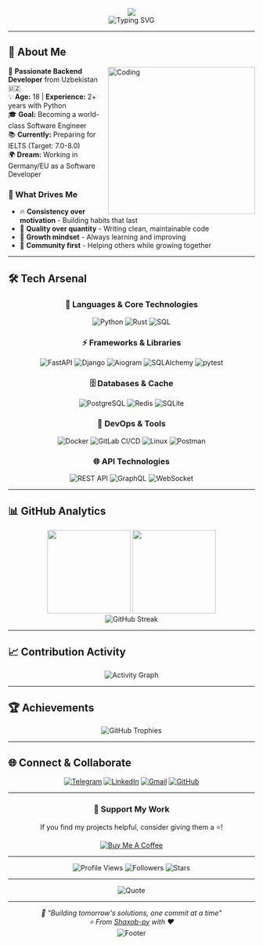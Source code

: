 <div align="center">
  <img src="https://capsule-render.vercel.app/api?type=waving&color=gradient&customColorList=12&height=200&section=header&text=Shaxob%20Xusnuddinov&fontSize=50&fontAlignY=35&desc=Backend%20Developer%20|%20Python%20Enthusiast%20|%20Future%20Software%20Engineer&descAlignY=51&descAlign=50&fontColor=ffffff" />
</div>

<div align="center">
  <img src="https://readme-typing-svg.herokuapp.com?font=Fira+Code&size=28&duration=3000&pause=1000&color=6366F1&center=true&vCenter=true&width=600&lines=Welcome+to+my+GitHub!+👋;Backend+Developer+🐍;Building+scalable+APIs+⚡;Always+learning+new+things+🚀;Let's+code+together!+💻" alt="Typing SVG" />
</div>

---

## 🌟 About Me

<img align="right" alt="Coding" width="300" src="https://media.giphy.com/media/ZVik7pBtu9dNS/giphy.gif">



🎯 **Passionate Backend Developer** from Uzbekistan 🇺🇿  
💡 **Age:** 18 | **Experience:** 2+ years with Python  
🎓 **Goal:** Becoming a world-class Software Engineer  
📚 **Currently:** Preparing for IELTS (Target: 7.0-8.0)  
🌍 **Dream:** Working in Germany/EU as a Software Developer  

### 💫 What Drives Me
- 🔥 **Consistency over motivation** - Building habits that last
- 🎯 **Quality over quantity** - Writing clean, maintainable code  
- 🚀 **Growth mindset** - Always learning and improving
- 🤝 **Community first** - Helping others while growing together

---

## 🛠️ Tech Arsenal

<div align="center">

### 🚀 Languages & Core Technologies
![Python](https://img.shields.io/badge/Python-3776AB?style=for-the-badge&logo=python&logoColor=white)
![Rust](https://img.shields.io/badge/Rust-000000?style=for-the-badge&logo=rust&logoColor=white)
![SQL](https://img.shields.io/badge/SQL-4479A1?style=for-the-badge&logo=postgresql&logoColor=white)

### ⚡ Frameworks & Libraries
![FastAPI](https://img.shields.io/badge/FastAPI-009688?style=for-the-badge&logo=fastapi&logoColor=white)
![Django](https://img.shields.io/badge/Django-092E20?style=for-the-badge&logo=django&logoColor=white)
![Aiogram](https://img.shields.io/badge/Aiogram-0088CC?style=for-the-badge&logo=telegram&logoColor=white)
![SQLAlchemy](https://img.shields.io/badge/SQLAlchemy-D71F00?style=for-the-badge&logo=sqlalchemy&logoColor=white)
![pytest](https://img.shields.io/badge/pytest-0A9EDC?style=for-the-badge&logo=pytest&logoColor=white)

### 🗄️ Databases & Cache
![PostgreSQL](https://img.shields.io/badge/PostgreSQL-336791?style=for-the-badge&logo=postgresql&logoColor=white)
![Redis](https://img.shields.io/badge/Redis-DC382D?style=for-the-badge&logo=redis&logoColor=white)
![SQLite](https://img.shields.io/badge/SQLite-003B57?style=for-the-badge&logo=sqlite&logoColor=white)

### 🔧 DevOps & Tools
![Docker](https://img.shields.io/badge/Docker-2496ED?style=for-the-badge&logo=docker&logoColor=white)
![GitLab CI/CD](https://img.shields.io/badge/GitLab%20CI%2FCD-FC6D26?style=for-the-badge&logo=gitlab&logoColor=white)
![Linux](https://img.shields.io/badge/Linux-FCC624?style=for-the-badge&logo=linux&logoColor=black)
![Postman](https://img.shields.io/badge/Postman-FF6C37?style=for-the-badge&logo=postman&logoColor=white)

### 🌐 API Technologies
![REST API](https://img.shields.io/badge/REST%20API-FF6C37?style=for-the-badge&logo=api&logoColor=white)
![GraphQL](https://img.shields.io/badge/GraphQL-E10098?style=for-the-badge&logo=graphql&logoColor=white)
![WebSocket](https://img.shields.io/badge/WebSocket-010101?style=for-the-badge&logo=websocket&logoColor=white)

</div>

---

## 📊 GitHub Analytics

<div align="center">
  <img src="https://github-readme-stats.vercel.app/api?username=Shaxob-py&show_icons=true&theme=tokyonight&include_all_commits=true&count_private=true&hide_border=true&bg_color=0d1117&title_color=58a6ff&icon_color=1f6feb&text_color=c9d1d9" height="170"/>
  <img src="https://github-readme-stats.vercel.app/api/top-langs/?username=Shaxob-py&layout=compact&langs_count=8&theme=tokyonight&hide_border=true&bg_color=0d1117&title_color=58a6ff&text_color=c9d1d9" height="170"/>
</div>
<div align="center">
  <img src="https://streak-stats.demolab.com?user=Shaxob-py&theme=tokyonight&hide_border=true&background=0d1117&stroke=58a6ff&ring=1f6feb&fire=f85149&currStreakLabel=c9d1d9" alt="GitHub Streak"/>
</div>

---

## 📈 Contribution Activity

<div align="center">
  <img src="https://github-readme-activity-graph.vercel.app/graph?username=Shaxob-py&theme=tokyo-night&hide_border=true&custom_title=Shaxob's%20Contribution%20Graph&area=true&point=58a6ff" alt="Activity Graph"/>
</div>

---

## 🏆 Achievements

<div align="center">
  <img src="https://github-profile-trophy.vercel.app/?username=Shaxob-py&theme=tokyonight&no-frame=true&no-bg=false&margin-w=4&column=4" alt="GitHub Trophies"/>
</div>

---


## 🌐 Connect & Collaborate

<div align="center">

[![Telegram](https://img.shields.io/badge/Telegram-2CA5E0?style=for-the-badge&logo=telegram&logoColor=white)](https://t.me/shaxob_x)
[![LinkedIn](https://img.shields.io/badge/LinkedIn-0077B5?style=for-the-badge&logo=linkedin&logoColor=white)](https://www.linkedin.com/in/shaxob-xusnuddinov-6b8b0435a/)
[![Gmail](https://img.shields.io/badge/Gmail-D14836?style=for-the-badge&logo=gmail&logoColor=white)](mailto:xunuddinovshaxob@gmail.com)
[![GitHub](https://img.shields.io/badge/GitHub-100000?style=for-the-badge&logo=github&logoColor=white)](https://github.com/Shaxob-py)

</div>

---

<div align="center">

### 💝 Support My Work

If you find my projects helpful, consider giving them a ⭐!

[![Buy Me A Coffee](https://img.shields.io/badge/Buy%20Me%20A%20Coffee-FFDD00?style=for-the-badge&logo=buy-me-a-coffee&logoColor=black)](https://buymeacoffee.com/shaxob)

</div>

---

<div align="center">
  
![Profile Views](https://komarev.com/ghpvc/?username=Shaxob-py&color=brightgreen&style=for-the-badge&label=PROFILE+VIEWS)
![Followers](https://img.shields.io/github/followers/Shaxob-py?style=for-the-badge&color=blue&labelColor=black)
![Stars](https://img.shields.io/github/stars/Shaxob-py?style=for-the-badge&color=yellow&labelColor=black)

</div>

---

<div align="center">
  <img src="https://quotes-github-readme.vercel.app/api?type=horizontal&theme=tokyonight&quote=Code%20is%20like%20humor.%20When%20you%20have%20to%20explain%20it,%20it's%20bad.&author=Cory%20House" alt="Quote"/>
</div>

---

<div align="center">
  <i>💙 "Building tomorrow's solutions, one commit at a time"</i><br>
  <i>⭐️ From <a href="https://github.com/Shaxob-py">Shaxob-py</a> with ❤️</i>
</div>

<div align="center">
  <img src="https://capsule-render.vercel.app/api?type=waving&color=gradient&customColorList=12&height=120&section=footer&text=Thanks%20for%20visiting!&fontSize=20&fontAlignY=65&desc=Let's%20build%20something%20amazing%20together%20🚀&descAlignY=51&descAlign=50&fontColor=ffffff" alt="Footer"/>
</div>

